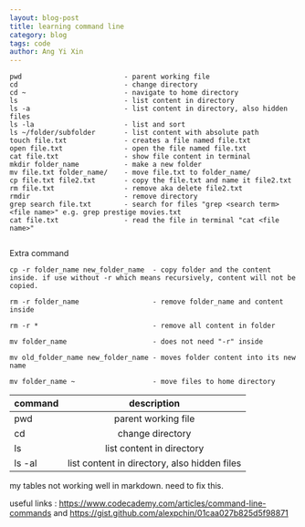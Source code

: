 ```yaml
---
layout: blog-post
title: learning command line
category: blog
tags: code
author: Ang Yi Xin
---
```



  ```
  pwd                         - parent working file
  cd                          - change directory
  cd ~                        - navigate to home directory
  ls                          - list content in directory
  ls -a                       - list content in directory, also hidden files
  ls -la                      - list and sort
  ls ~/folder/subfolder       - list content with absolute path
  touch file.txt              - creates a file named file.txt
  open file.txt               - open the file named file.txt
  cat file.txt                - show file content in terminal
  mkdir folder_name           - make a new folder
  mv file.txt folder_name/    - move file.txt to folder_name/
  cp file.txt file2.txt       - copy the file.txt and name it file2.txt
  rm file.txt                 - remove aka delete file2.txt
  rmdir                       - remove directory
  grep search file.txt        - search for files "grep <search term> <file name>" e.g. grep prestige movies.txt
  cat file.txt                - read the file in terminal "cat <file name>"
  

  ```

  Extra command

  ```
  cp -r folder_name new_folder_name  - copy folder and the content inside. if use without -r which means recursively, content will not be copied.

  rm -r folder_name                  - remove folder_name and content inside

  rm -r *                            - remove all content in folder

  mv folder_name                     - does not need "-r" inside

  mv old_folder_name new_folder_name - moves folder content into its new name

  mv folder_name ~                   - move files to home directory
  ```
| command   | description                              |
| ----------|:-------------:|
| pwd       | parent working file   |
| cd        | change directory   |
|ls         | list content in directory   |
|ls -al     | list content in directory, also hidden files   |

my tables not working well in markdown. need to fix this.

useful links : https://www.codecademy.com/articles/command-line-commands
and https://gist.github.com/alexpchin/01caa027b825d5f98871
